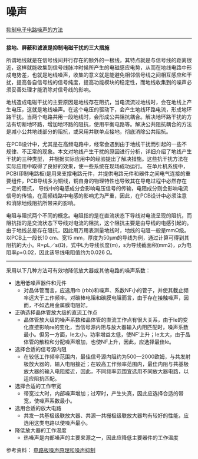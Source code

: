<!-- Noise.md --- 
;; 
;; Description: 
;; Author: Hongyi Wu(吴鸿毅)
;; Email: wuhongyi@qq.com 
;; Created: 一 5月  8 09:34:35 2017 (+0800)
;; Last-Updated: 五 6月  2 17:20:12 2017 (+0800)
;;           By: Hongyi Wu(吴鸿毅)
;;     Update #: 6
;; URL: http://wuhongyi.cn -->

# 噪声

[抑制电子电路噪声的方法](http://wuhongyi.cn/HardwareNote/pdf/Preamplifier/抑制电子电路噪声的方法.pdf)

----

**接地、屏蔽和滤波是抑制电磁干扰的三大措施**


所谓地线就是在信号线间并行存在的额外的一根线，其特点就是与信号线的距离很近，这样就能收集到信号线脉冲时候所产生的电磁感应电势，从而在地线电路中形成电势差，也就是地线噪声，收集的意义就是能避免相邻信号线之间相互感应和干扰，提高各自信号线的信号纯度，提高功能模块的稳定性，而地线收集到的噪声必须妥善处理才能消除对信号线的影响。

地线造成电磁干扰的主要原因是地线存在阻抗，当电流流过地线时，会在地线上产生电压，这就是地线噪声。在这个电压的驱动下，会产生地线环路电流，形成地环路干扰。当两个电路共用一段地线时，会形成公共阻抗耦合。解决地环路干扰的方法有切断地环路，增加地环路的阻抗，使用平衡电路等。解决公共阻抗耦合的方法是减小公共地线部分的阻抗，或采用并联单点接地，彻底消除公共阻抗。

在PCB设计中，尤其是在高频电路中，经常会遇到由于地线干扰而引起的一些不规律、不正常的现象。本文对地线产生干扰的原因进行分析，详细介绍了地线产生干扰的三种类型，
并根据实际应用中的经验提出了解决措施。这些抗干扰方法在实际应用中取得了良好的效果，使一些系统在现场成功运行。 
在单片机系统中，PCB(印制电路板)是用来支撑电路元件，并提供电路元件和器件之间电气连接的重要组件，PCB导线多为铜线，铜自身的物理特性也导致其在导电过程中必然存在一定的阻抗，
	  导线中的电感成分会影响电压信号的传输，电阻成分则会影响电流信号的传输，在高频线路中电感的影响尤为严重，因此，在PCB设计中必须注意和消除地线阻抗所带来的影响。

电阻与阻抗两个不同的概念。电阻指的是在直流状态下导线对电流呈现的阻抗，而阻抗指的是交流状态下导线对电流的阻抗，这个阻抗主要是由导线的电感引起的。由于地线总是存在阻抗，因此用万用表测量地线时，地线的电阻一般是mmΩ级。以PCB上一段长10 cm、宽15 mm，厚度为50μm的导线为例，通过计算可得到其阻抗的大小。R=ρL／s(Ω)，式中L为导线长度(m)，s为导线截面积(mm2)，ρ为电阻率ρ=0.02，因此该导线电阻值约为0.026 Ω。

----

采用以下几种方法可有效地降低放大器或其他电路的噪声系数：
　　
- 选用低噪声器件和元件
	- 对晶体管而言，应选用rb (rbb)和噪声、系数NF小的管子，并使其截止频率远大于工作频率。对碳棒电阻和碳膜电阻而言，由于存在接触噪声，因而，不如选用金属膜电阻好。
- 正确选择晶体管放大级的直流工作点
	- 晶体管放大级的噪声系数和晶体管的直流工作点有很大关系，由于Ie的变化直接影响re的变化，当信号源内阻与放大器输入内阻匹配时，噪声系数最小。但另一方面，Ie太小，功率增益太低，使NF’上升；Ie太大，由于晶体管的散粒和分配噪声增加，也使NF上升，因此，应选择最佳Ie。
- 选择合适的信号源内阻
	- 在较低工作频率范围内，最佳信号源内阻约为500—2000欧姆，与共发射极放大器的，输入电阻接近；在较高工作频率范围内，最佳内阻与共基极放大器的输入电阻接近，因此，不同频率范围宜选用不同放大器电路，以适应阻抗匹配。
- 选择合适的工作带宽
	- 带宽过大时，内部噪声增加；过窄时，产生失真，因此应选择合适的带宽，使噪声系数最小。
- 选用合适的放大电路
	- 共发一共基极级联放大器、共源一共栅极级联放大器均有较好的性能，应选用这类电路以使噪声最小。
- 降低放大器的工作温度
	- 热噪声是内部噪声的主要来源之一，因此应降低主要器件的工作温度






参考资料：
[电路板噪声原理和噪声抑制](https://wenku.baidu.com/view/34678f7edd36a32d7275813d.html)



<!-- Noise.md ends here -->
